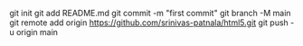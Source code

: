 git init
git add README.md
git commit -m "first commit"
git branch -M main
git remote add origin https://github.com/srinivas-patnala/html5.git
git push -u origin main

